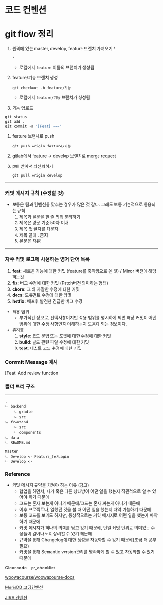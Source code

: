 # 코드 컨벤션

# **git flow 정리**

1. 원격에 있는 master, develop, feature 브랜치 가져오기 /

    `-`

    - 로컬에서 `feature` 이름의 브랜치가 생성됨
2. feature/기능 브랜치 생성

    `git checkout -b feature/기능`

    - 로컬에서 `feature/기능` 브랜치가 생성됨
3. 기능 업로드

```jsx
git status
git add .
git commit -m "[Feat] ~~~"
```

1. feature 브랜치로 push

    `git push origin feature/기능`

2. gitlab에서 feature -> develop 브랜치로 merge request
3. pull 받아서 최신화하기

    `git pull origin develop`

---

### **커밋 메시지 규칙 (수정할 것)**

- 보통은 팀과 컨벤션을 맞추는 경우가 많은 것 같다. 그래도 보통 기본적으로 통용되는 규칙
    1. 제목과 본문을 한 줄 띄워 분리하기
    2. 제목은 영문 기준 50자 이내
    3. 제목 첫 글자를 대문자
    4. 제목 끝에 **. 금지**
    5. 본문은 자유!

---

### **자주 커밋 로그에 사용하는 영어 단어 목록**

1. **feat**: 새로운 기능에 대한 커밋 (feature를 축악형으로 쓴 것) / Minor 버전에 해당하는것 
2. **fix**: 버그 수정에 대한 커밋 (Patch버전 의미하는 형태) 
3. **chore**: 그 외 자잘한 수정에 대한 커밋 
4. **docs**: 도큐먼트 수정에 대한 커밋 
5. **hotfix:** 배포후 발견한 긴급한 버그 수정 
- 적용 범위
    - 부가적인 정보로, 선택사항이지만 적용 범위를 명시하게 되면 해당 커밋이 어떤 범위에 대한 수정 사항인지 이해하는지 도움이 되는 정보이다.
- 휴지통
    1. **style**: 코드 문법 또는 포맷에 대한 수정에 대한 커밋
    2. **build**: 빌드 관련 파일 수정에 대한 커밋
    3. **test**: 테스트 코드 수정에 대한 커밋

### Commit Message 예시

[Feat] Add review function

### 폴더 트리 구조

---

```
.
ㄴ backend
	ㄴ gradle
	ㄴ src
ㄴ frontend
	ㄴ src
	ㄴ components
ㄴ data
ㄴ README.md

Master
ㄴ Develop <- Feature_fe/Login
ㄴ Develop <-
```

### Reference

- 커밋 메시지 규약을 지켜야 하는 이유 (참고)
    - 협업을 하면서, 내가 혹은 다른 상대방이 어떤 일을 했는지 직관적으로 알 수 있어야 하기 때문에
    - 코드는 혼자 보는게 아니기 때문에/코드는 혼자 짜는게 아니기 때문에
    - 이후 프로젝트나, 일했던 것을 볼 때 어떤 일을 했는지 파악 가능하기 때문에
    - 보통 코드를 보기도 하지만, 통상적으로는 커밋 메시지로 어떤 일을 했는지 파악하기 때문에
    - 커밋 메시지가 하나의 의미를 담고 있기 때문에, 단일 커밋 단위로 의미있는 수정들이 일어나도록 장려할 수 있기 때문에
    - 규약을 통해 Changelog에 대한 생성을 자동화할 수 있기 때문에(조금 더 공부 필요)
    - 커밋을 통해 Semantic version관리를 명확하게 할 수 있고 자동화할 수 있기 때문에

Cleancode - pr_checklist 

[woowacourse/woowacourse-docs](https://github.com/woowacourse/woowacourse-docs/blob/master/cleancode/pr_checklist.md)

[MariaDB 코딩컨벤션](https://www.notion.so/MariaDB-3fedeafd2afa4314ac1bc0504d9f2544)

[JIRA 컨벤션](https://www.notion.so/JIRA-35daae623842401585886564de238f7f)